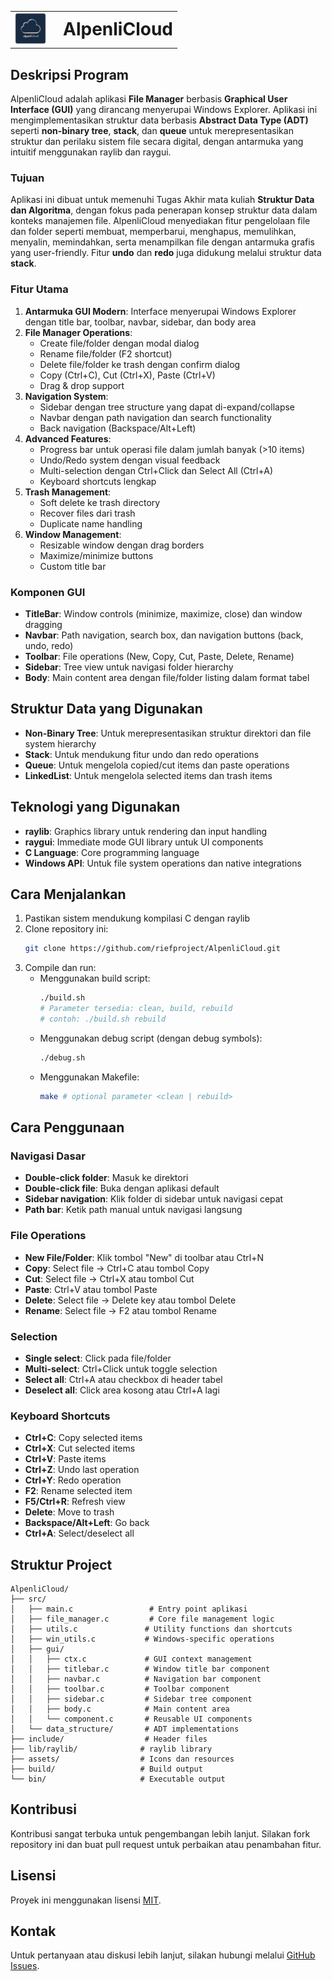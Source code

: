 <!-- ============================================
     AlpenliCloud - File Manager GUI
     Struktur Data & Algoritma - Tugas Akhir
     ============================================ -->

<!-- TEAM DAN TANGGUNG JAWAB -->
<!--
  Team 1 - Arif
    - Memperbaiki kesalahan dari tim 2 dan 3
    - Implementasi:
      void pasteFile(FileManager *fileManager);
      void copyFile(FileManager *fileManager);
      void cutFile(FileManager *fileManager);

  Team 2 - Farras
    - Implementasi:
      void createFile(FileManager *fileManager);
      void recoverFile(FileManager *fileManager);
      void deleteFile(FileManager *fileManager);

  Team 3 - Maul
    - Implementasi:
      void updateFile(FileManager *fileManager);
      void searchFile(FileManager *fileManager);
      void redo(FileManager *fileManager);
      void undo(FileManager *fileManager);
-->

<table border="0" cellspacing="0" cellpadding="0">
    <tr>
        <td style="vertical-align:bottom; width:60px; padding-right:10px; border:none;">
            <img src="assets/icon.png" style="height:50px; width:50px;">
        </td>
        <td style="vertical-align:middle; border:none;">
            <h1 style="margin:0;">AlpenliCloud</h1>
        </td>
    </tr>
</table>

## Deskripsi Program

AlpenliCloud adalah aplikasi **File Manager** berbasis **Graphical User Interface (GUI)** yang dirancang menyerupai Windows Explorer. Aplikasi ini mengimplementasikan struktur data berbasis **Abstract Data Type (ADT)** seperti **non-binary tree**, **stack**, dan **queue** untuk merepresentasikan struktur dan perilaku sistem file secara digital, dengan antarmuka yang intuitif menggunakan raylib dan raygui.

### Tujuan

Aplikasi ini dibuat untuk memenuhi Tugas Akhir mata kuliah **Struktur Data dan Algoritma**, dengan fokus pada penerapan konsep struktur data dalam konteks manajemen file. AlpenliCloud menyediakan fitur pengelolaan file dan folder seperti membuat, memperbarui, menghapus, memulihkan, menyalin, memindahkan, serta menampilkan file dengan antarmuka grafis yang user-friendly. Fitur **undo** dan **redo** juga didukung melalui struktur data **stack**.

### Fitur Utama

1. **Antarmuka GUI Modern**: Interface menyerupai Windows Explorer dengan title bar, toolbar, navbar, sidebar, dan body area
2. **File Manager Operations**:
    - Create file/folder dengan modal dialog
    - Rename file/folder (F2 shortcut)
    - Delete file/folder ke trash dengan confirm dialog
    - Copy (Ctrl+C), Cut (Ctrl+X), Paste (Ctrl+V)
    - Drag & drop support
3. **Navigation System**:
    - Sidebar dengan tree structure yang dapat di-expand/collapse
    - Navbar dengan path navigation dan search functionality
    - Back navigation (Backspace/Alt+Left)
4. **Advanced Features**:
    - Progress bar untuk operasi file dalam jumlah banyak (>10 items)
    - Undo/Redo system dengan visual feedback
    - Multi-selection dengan Ctrl+Click dan Select All (Ctrl+A)
    - Keyboard shortcuts lengkap
5. **Trash Management**:
    - Soft delete ke trash directory
    - Recover files dari trash
    - Duplicate name handling
6. **Window Management**:
    - Resizable window dengan drag borders
    - Maximize/minimize buttons
    - Custom title bar

### Komponen GUI

-   **TitleBar**: Window controls (minimize, maximize, close) dan window dragging
-   **Navbar**: Path navigation, search box, dan navigation buttons (back, undo, redo)
-   **Toolbar**: File operations (New, Copy, Cut, Paste, Delete, Rename)
-   **Sidebar**: Tree view untuk navigasi folder hierarchy
-   **Body**: Main content area dengan file/folder listing dalam format tabel

## Struktur Data yang Digunakan

-   **Non-Binary Tree**: Untuk merepresentasikan struktur direktori dan file system hierarchy
-   **Stack**: Untuk mendukung fitur undo dan redo operations
-   **Queue**: Untuk mengelola copied/cut items dan paste operations
-   **LinkedList**: Untuk mengelola selected items dan trash items

## Teknologi yang Digunakan

-   **raylib**: Graphics library untuk rendering dan input handling
-   **raygui**: Immediate mode GUI library untuk UI components
-   **C Language**: Core programming language
-   **Windows API**: Untuk file system operations dan native integrations

## Cara Menjalankan

1. Pastikan sistem mendukung kompilasi C dengan raylib
2. Clone repository ini:
    ```bash
    git clone https://github.com/riefproject/AlpenliCloud.git
    ```
3. Compile dan run:
    - Menggunakan build script:
        ```bash
        ./build.sh
        # Parameter tersedia: clean, build, rebuild
        # contoh: ./build.sh rebuild
        ```
    - Menggunakan debug script (dengan debug symbols):
        ```bash
        ./debug.sh
        ```
    - Menggunakan Makefile:
        ```bash
        make # optional parameter <clean | rebuild>
        ```

## Cara Penggunaan

### Navigasi Dasar

-   **Double-click folder**: Masuk ke direktori
-   **Double-click file**: Buka dengan aplikasi default
-   **Sidebar navigation**: Klik folder di sidebar untuk navigasi cepat
-   **Path bar**: Ketik path manual untuk navigasi langsung

### File Operations

-   **New File/Folder**: Klik tombol "New" di toolbar atau Ctrl+N
-   **Copy**: Select file → Ctrl+C atau tombol Copy
-   **Cut**: Select file → Ctrl+X atau tombol Cut
-   **Paste**: Ctrl+V atau tombol Paste
-   **Delete**: Select file → Delete key atau tombol Delete
-   **Rename**: Select file → F2 atau tombol Rename

### Selection

-   **Single select**: Click pada file/folder
-   **Multi-select**: Ctrl+Click untuk toggle selection
-   **Select all**: Ctrl+A atau checkbox di header tabel
-   **Deselect all**: Click area kosong atau Ctrl+A lagi

### Keyboard Shortcuts

-   **Ctrl+C**: Copy selected items
-   **Ctrl+X**: Cut selected items
-   **Ctrl+V**: Paste items
-   **Ctrl+Z**: Undo last operation
-   **Ctrl+Y**: Redo operation
-   **F2**: Rename selected item
-   **F5/Ctrl+R**: Refresh view
-   **Delete**: Move to trash
-   **Backspace/Alt+Left**: Go back
-   **Ctrl+A**: Select/deselect all

## Struktur Project

```
AlpenliCloud/
├── src/
│   ├── main.c                 # Entry point aplikasi
│   ├── file_manager.c         # Core file management logic
│   ├── utils.c               # Utility functions dan shortcuts
│   ├── win_utils.c           # Windows-specific operations
│   ├── gui/
│   │   ├── ctx.c             # GUI context management
│   │   ├── titlebar.c        # Window title bar component
│   │   ├── navbar.c          # Navigation bar component
│   │   ├── toolbar.c         # Toolbar component
│   │   ├── sidebar.c         # Sidebar tree component
│   │   ├── body.c            # Main content area
│   │   └── component.c       # Reusable UI components
│   └── data_structure/       # ADT implementations
├── include/                  # Header files
├── lib/raylib/              # raylib library
├── assets/                  # Icons dan resources
├── build/                   # Build output
└── bin/                     # Executable output
```

## Kontribusi

Kontribusi sangat terbuka untuk pengembangan lebih lanjut. Silakan fork repository ini dan buat pull request untuk perbaikan atau penambahan fitur.

## Lisensi

Proyek ini menggunakan lisensi [MIT](LICENSE).

## Kontak

Untuk pertanyaan atau diskusi lebih lanjut, silakan hubungi melalui [GitHub Issues](https://github.com/riefproject/AlpenliCloud/issues).
